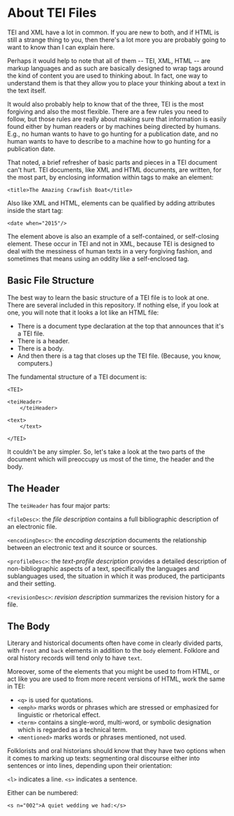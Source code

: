 # About TEI Files

TEI and XML have a lot in common. If you are new to both, and if HTML is still a strange thing to you, then there's a lot more you are probably going to want to know than I can explain here. 

Perhaps it would help to note that all of them -- TEI, XML, HTML -- are markup languages and as such are basically designed to wrap tags around the kind of content you are used to thinking about. In fact, one way to understand them is that they allow you to place your thinking about a text in the text itself. 

It would also probably help to know that of the three, TEI is the most forgiving and also the most flexible. There are a few rules you need to follow, but those rules are really about making sure that information is easily found either by human readers or by machines being directed by humans. E.g., no human wants to have to go hunting for a publication date, and no human wants to have to describe to a machine how to go hunting for a publication date. 

That noted, a brief refresher of basic parts and pieces in a TEI document can't hurt. TEI documents, like XML and HTML documents, are written, for the most part, by enclosing information within tags to make an element:

    <title>The Amazing Crawfish Boat</title>

Also like XML and HTML, elements can be qualified by adding attributes inside the start tag:

    <date when="2015"/>

The element above is also an example of a self-contained, or self-closing element. These occur in TEI and not in XML, because TEI is designed to deal with the messiness of human texts in a very forgiving fashion, and sometimes that means using an oddity like a self-enclosed tag.

## Basic File Structure

The best way to learn the basic structure of a TEI file is to look at one. There are several included in this repository. If nothing else, if you look at one, you will note that it looks a lot like an HTML file:

* There is a document type declaration at the top that announces that it's a TEI file.
* There is a header.
* There is a body.
* And then there is a tag that closes up the TEI file. (Because, you know, computers.)

The fundamental structure of a TEI document is:

	<TEI>
	
	<teiHeader>
		</teiHeader>
	
	<text>
		</text>
	
	</TEI>
	

It couldn't be any simpler. So, let's take a look at the two parts of the document which will preoccupy us most of the time, the header and the body.


## The Header

The `teiHeader` has four major parts:

`<fileDesc>`: the *file description* contains a full bibliographic description of an electronic file.

`<encodingDesc>`: the *encoding description* documents the relationship between an electronic text and it source or sources.

`<profileDesc>`: the *text-profile description* provides a detailed description of non-bibliographic aspects of a text, specifically the languages and sublanguages used, the situation in which it was produced, the participants and their setting.

`<revisionDesc>`: *revision description* summarizes the revision history for a file.


## The Body

Literary and historical documents often have come in clearly divided parts, with `front` and `back` elements in addition to the `body` element. Folklore and oral history records will tend only to have `text`.

Moreover, some of the elements that you might be used to from HTML, or act like you are used to from more recent versions of HTML, work the same in TEI:

- `<q>` is used for quotations. 
- `<emph>` marks words or phrases which are stressed or emphasized for linguistic or rhetorical effect.
- `<term>` contains a single-word, multi-word, or symbolic designation which is regarded as a technical term.
- `<mentioned>` marks words or phrases mentioned, not used.

Folklorists and oral historians should know that they have two options when it comes to marking up texts: segmenting oral discourse either into sentences or into lines, depending upon their orientation:

`<l>` indicates a line.
`<s>` indicates a sentence.

Either can be numbered:

    <s n="002">A quiet wedding we had:</s>


